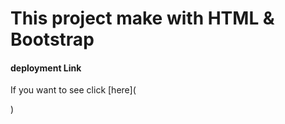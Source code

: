 # This project make with HTML & Bootstrap

#### deployment Link

If you want to see click [here](
    
)